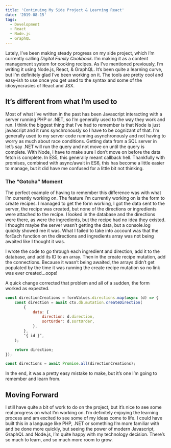 ```yaml
---
title: 'Continuing My Side Project & Learning React'
date: '2019-08-15'
tags:
  - Development
  - React
  - Node.js
  - GraphQL
---
```


Lately, I’ve been making steady progress on my side project, which I’m currently calling _Digital Family Cookbook_. I’m making it as a content management system for cooking recipes. As I’ve mentioned previously, I’m writing it using Node.js, React, & GraphQL. It’s been quite a learning curve, but I’m definitely glad I’ve been working on it. The tools are pretty cool and easy-ish to use once you get used to the syntax and some of the idiosyncrasies of React and JSX.
<!-- excerpt -->

## It’s different from what I’m used to

Most of what I’ve written in the past has been Javascript interacting with a server running PHP or .NET, so I’m generally used to the way they work and run. I think the biggest thing that I’ve had to remember is that Node is just javascript and it runs synchronously so I have to be cognizant of that. I’m generally used to my server code running asynchronously and not having to worry as much about race conditions. Getting data from a SQL server in let’s say .NET will run the query and not move on until the query is complete. With Node, I have to make sure I don’t move on before the data fetch is complete. In ES5, this generally meant callback hell. Thankfully with promises, combined with async/await in ES6, this has become a little easier to manage, but it did have me confused for a little bit not thinking.

### The “Gotcha” Moment

The perfect example of having to remember this difference was with what I’m currently working on. The feature I’m currently working on is the form to create recipes. I managed to get the form working, I got the data sent to the server, the recipe was created, but none of the directions or ingredients were attached to the recipe. I looked in the database and the directions were there, as were the ingredients, but the recipe had no idea they existed. I thought maybe the server wasn’t getting the data, but a console.log quickly showed me it was. What I failed to take into account was that the forEach function on the directions and ingredients array was not being awaited like I thought it was.

I wrote the code to go through each ingredient and direction, add it to the database, and add its ID to an array. Then in the create recipe mutation, add the connections. Because it wasn’t being awaited, the arrays didn’t get populated by the time it was running the create recipe mutation so no link was ever created…oops!

A quick change corrected that problem and all of a sudden, the form worked as expected.

```javascript
const directionCreations = formValues.directions.map(async (d) => {
    const direction = await ctx.db.mutation.createDirection(
        {
            data: {
                direction: d.direction,
                sortOrder: d.sortOrder,
            },
        },
        ‘{ id }’,
    );

    return direction;
});

const directions = await Promise.all(directionCreations);
```

In the end, it was a pretty easy mistake to make, but it’s one I’m going to remember and learn from.

## Moving Forward

I still have quite a bit of work to do on the project, but it’s nice to see some real progress on what I’m working on. I’m definitely enjoying the learning process and am excited to see some of my ideas come to life. I could have built this in a language like PHP, .NET or something I’m more familiar with and be done more quickly, but seeing the power of modern Javascript, GraphQL and Node.js, I’m quite happy with my technology decision. There’s so much to learn, and so much more room to grow.
